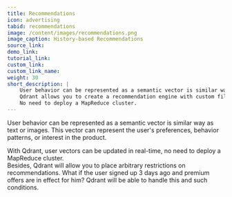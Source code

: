 ```yaml
---
title: Recommendations
icon: advertising
tabid: recommendations
image: /content/images/recommendations.png
image_caption: History-based Recommendations
source_link:
demo_link:
tutorial_link: 
custom_link:
custom_link_name: 
weight: 30
short_description: |
    User behavior can be represented as a semantic vector is similar way as text or images.
    Qdrant allows you to create a recommendation engine with custom filters and real-time updates.
    No need to deploy a MapReduce cluster.
---
```


User behavior can be represented as a semantic vector is similar way as text or images.
This vector can represent the user's preferences, behavior patterns, or interest in the product.

With Qdrant, user vectors can be updated in real-time, no need to deploy a MapReduce cluster.\
Besides, Qdrant will allow you to place arbitrary restrictions on recommendations.
What if the user signed up 3 days ago and premium offers are in effect for him?
Qdrant will be able to handle this and such conditions.
